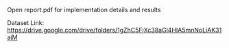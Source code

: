 Open report.pdf for implementation details and results

Dataset Link: https://drive.google.com/drive/folders/1gZhC5FjXc38aGl4HIA5mnNoLiAK31ajM
